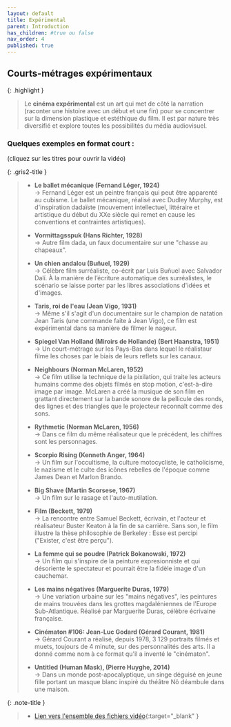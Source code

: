 ```yaml
---
layout: default
title: Expérimental
parent: Introduction
has_children: #true ou false
nav_order: 4
published: true
---
```

## Courts-métrages expérimentaux

{: .highlight }
> Le **cinéma expérimental** est un art qui met de côté la narration (raconter une histoire avec un début et une fin) pour se concentrer sur la dimension plastique et estéthique du film. Il est par nature très diversifié et explore toutes les possibilités du média audiovisuel.  


### Quelques exemples en format court :
(cliquez sur les titres pour ouvrir la vidéo)

{: .gris2-title }
>- **Le ballet mécanique (Fernand Léger, 1924)**  
>→ Fernand Léger est un peintre français qui peut être apparenté au cubisme. Le ballet mécanique, réalisé avec Dudley Murphy, est d'inspiration dadaïste (mouvement intellectuel, littéraire et artistique du début du XXe siècle qui remet en cause les conventions et contraintes artistiques).
>
>- **Vormittagsspuk (Hans Richter, 1928)**  
>→ Autre film dada, un faux documentaire sur une "chasse au chapeaux".
>
>- **Un chien andalou (Buñuel, 1929)**  
>→ Célèbre film surréaliste, co-écrit par Luis Buñuel avec Salvador Dalí. À la manière de l’écriture automatique des surréalistes, le scénario se laisse porter par les libres associations d'idées et d'images.
>
>- **Taris, roi de l'eau (Jean Vigo, 1931)**  
>→ Même s'il s'agit d'un documentaire sur le champion de natation Jean Taris (une commande faite à Jean Vigo), ce film est expérimental dans sa manière de filmer le nageur.
>
>- **Spiegel Van Holland (Miroirs de Hollande) (Bert Haanstra, 1951)**  
>→ Un court-métrage sur les Pays-Bas dans lequel le réalistaur filme les choses par le biais de leurs reflets sur les canaux. 
>
>- **Neighbours (Norman McLaren, 1952)**   
>→ Ce film utilise la technique de la pixilation, qui traite les acteurs humains comme des objets filmés en stop motion, c'est-à-dire image par image. McLaren a créé la musique de son film en grattant directement sur la bande sonore de la pellicule des ronds, des lignes et des triangles que le projecteur reconnaît comme des sons.
>
>- **Rythmetic (Norman McLaren, 1956)**  
>→ Dans ce film du même réalisateur que le précédent, les chiffres sont les personnages.
>
>- **Scorpio Rising (Kenneth Anger, 1964)**  
>→ Un film sur l'occultisme,  la culture motocycliste, le catholicisme, le nazisme et le culte des icônes rebelles de l'époque comme James Dean et Marlon Brando. 
>
>- **Big Shave (Martin Scorsese, 1967)**  
>→ Un film sur le rasage et l'auto-mutilation.
>
>- **Film (Beckett, 1979)**  
>→ La rencontre entre Samuel Beckett, écrivain, et l'acteur et réalisateur Buster Keaton à la fin de sa carrière. Sans son, le film illustre la thèse philosophie de Berkeley : Esse est percipi ("Exister, c'est être perçu").
>- **La femme qui se poudre (Patrick Bokanowski, 1972)**  
>→ Un film qui s'inspire de la peinture expresionniste et qui désoriente le spectateur et pourrait être la fidèle image d'un cauchemar.
>
>- **Les mains négatives (Marguerite Duras, 1979)**  
>→ Une variation urbaine sur les "mains négatives", les peintures de mains trouvées dans les grottes magdaléniennes de l’Europe Sub-Atlantique. Réalisé  par Marguerite Duras, célèbre écrivaine française. 
>
>- **Cinématon #106: Jean-Luc Godard (Gérard Courant, 1981)**  
>→ Gérard Courant a réalisé, depuis 1978, 3 129 portraits filmés et muets, toujours de 4 minute, sur des personnalités des arts. Il a donné comme nom à ce format qu'il a inventé le "cinématon".
>
>- **Untitled (Human Mask), (Pierre Huyghe, 2014)**  
>→ Dans un monde post-apocalyptique, un singe déguisé en jeune fille portant un masque blanc inspiré du théâtre Nô déambule dans une maison.

{: .note-title }
> - [Lien vers l'ensemble des fichiers vidéo](https://drive.google.com/drive/folders/1cr9seuKgrYSSWkXjoJU8xkOLYqbV_HFw?usp=drive_link){:target="_blank" }